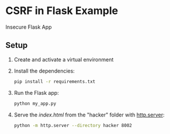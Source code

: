 # CSRF in Flask Example

Insecure Flask App

## Setup

1. Create and activate a virtual environment

1. Install the dependencies:

    ```bash
    pip install -r requirements.txt
    ```

1. Run the Flask app:

    ```bash
    python my_app.py
    ```

1. Serve the *index.html* from the "hacker" folder with [http.server](https://docs.python.org/3/library/http.server.html#module-http.server):

    ```bash
    python -m http.server --directory hacker 8002
    ```
